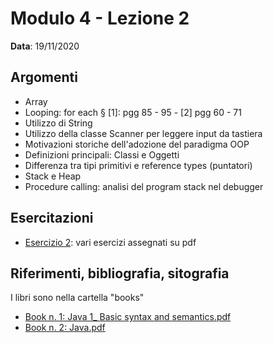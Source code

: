 # Modulo 4 - Lezione 2

__Data__: 19/11/2020

## Argomenti

- Array
- Looping: for each § [1]: pgg 85 - 95 - [2] pgg 60 - 71
- Utilizzo di String
- Utilizzo della classe Scanner per leggere input da tastiera
- Motivazioni storiche dell'adozione del paradigma OOP
- Definizioni principali: Classi e Oggetti
- Differenza tra tipi primitivi e reference types (puntatori)
- Stack e Heap
- Procedure calling: analisi del program stack nel debugger

## Esercitazioni

- [Esercizio 2](/modulo-04/esercizio-2.md): vari esercizi assegnati su pdf


## Riferimenti, bibliografia, sitografia

I libri sono nella cartella "books"

- [Book n. 1: Java 1_ Basic syntax and semantics.pdf](/books/Java%201_%20Basic%20syntax%20and%20semantics.pdf)
- [Book n. 2: Java.pdf](/books/Java.pdf)